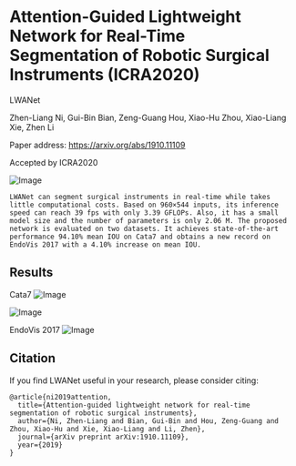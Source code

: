 # Attention-Guided Lightweight Network for Real-Time Segmentation of Robotic Surgical Instruments (ICRA2020)
LWANet

Zhen-Liang Ni, Gui-Bin Bian, Zeng-Guang Hou, Xiao-Hu Zhou, Xiao-Liang Xie, Zhen Li

Paper address: https://arxiv.org/abs/1910.11109

Accepted by ICRA2020

![Image](https://github.com/nizhenliang/LWANet/blob/master/img/lwdnet.png)

    LWANet can segment surgical instruments in real-time while takes little computational costs. Based on 960×544 inputs, its inference speed can reach 39 fps with only 3.39 GFLOPs. Also, it has a small model size and the number of parameters is only 2.06 M. The proposed network is evaluated on two datasets. It achieves state-of-the-art performance 94.10% mean IOU on Cata7 and obtains a new record on EndoVis 2017 with a 4.10% increase on mean IOU.

## Results
Cata7 
![Image](https://github.com/nizhenliang/LWANet/blob/master/img/table1.png)

![Image](https://github.com/nizhenliang/LWANet/blob/master/img/table2.png)

EndoVis 2017
![Image](https://github.com/nizhenliang/LWANet/blob/master/img/table3.png)


## Citation
If you find LWANet useful in your research, please consider citing:

```
@article{ni2019attention,
  title={Attention-guided lightweight network for real-time segmentation of robotic surgical instruments},
  author={Ni, Zhen-Liang and Bian, Gui-Bin and Hou, Zeng-Guang and Zhou, Xiao-Hu and Xie, Xiao-Liang and Li, Zhen},
  journal={arXiv preprint arXiv:1910.11109},
  year={2019}
}
```
